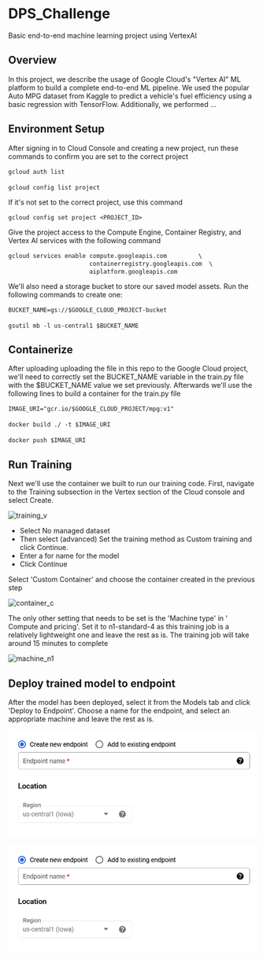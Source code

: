 # DPS_Challenge
Basic end-to-end machine learning project using VertexAI


## Overview ##
In this project, we describe the usage of Google Cloud's "Vertex AI" ML platform to build a complete end-to-end ML pipeline. We used the popular Auto MPG dataset from Kaggle to predict a vehicle's fuel efficiency using a basic regression with TensorFlow. Additionally, we performed ...


## Environment Setup ##
After signing in to Cloud Console and creating a new project, run these commands to confirm you are set to the correct project

```
gcloud auth list

gcloud config list project
```

If it's not set to the correct project, use this command

```
gcloud config set project <PROJECT_ID>
```

Give the project access to the Compute Engine, Container Registry, and Vertex AI services with the following command

```
gcloud services enable compute.googleapis.com         \
                       containerregistry.googleapis.com  \
                       aiplatform.googleapis.com
```

We'll also need a storage bucket to store our saved model assets. Run the following commands to create one:

```
BUCKET_NAME=gs://$GOOGLE_CLOUD_PROJECT-bucket

gsutil mb -l us-central1 $BUCKET_NAME
```


## Containerize ##

After uploading uploading the file in this repo to the Google Cloud project, we'll need to correctly set the BUCKET_NAME variable in the train.py file with the $BUCKET_NAME value we set previously. Afterwards we'll use the following lines to build a container for the train.py file

```
IMAGE_URI="gcr.io/$GOOGLE_CLOUD_PROJECT/mpg:v1"

docker build ./ -t $IMAGE_URI

docker push $IMAGE_URI
```


## Run Training ##

Next we'll use the container we built to run our training code. First, navigate to the Training subsection in the Vertex section of the Cloud console and select Create.

<img src="https://codelabs.developers.google.com/codelabs/vertex-ai-custom-models/img/vertex-menu-training.png" alt="training_v" width="150"/>
<!-- ![training_v](https://codelabs.developers.google.com/codelabs/vertex-ai-custom-models/img/vertex-menu-training.png | width=150) -->

* Select No managed dataset
* Then select  (advanced) Set the training method as Custom training and click Continue.
* Enter a for name for the model 
* Click Continue

Select 'Custom Container' and choose the container created in the previous step

![container_c](https://codelabs.developers.google.com/codelabs/vertex-ai-custom-models/img/select-custom-container.png)

The only other setting that needs to be set is the 'Machine type' in ' Compute and pricing'. Set it to n1-standard-4 as this training job is a relatively lightweight one and leave the rest as is. The training job will take around 15 minutes to complete

![machine_n1](https://codelabs.developers.google.com/codelabs/vertex-ai-custom-models/img/machine-type-vertex.png)


## Deploy trained model to endpoint ##

After the model has been deployed, select it from the Models tab and click 'Deploy to Endpoint'. Choose a name for the endpoint, and select an appropriate machine and leave the rest as is.

![endpoint_name](https://github.com/Eiad21/DPS_Challenge/blob/main/images/endpointname.png?raw=true)

![endpoint_machine](https://github.com/Eiad21/DPS_Challenge/blob/main/images/endpointname.png?raw=true)